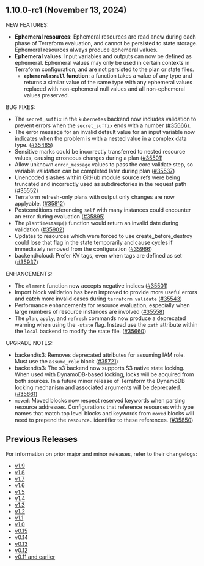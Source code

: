 ## 1.10.0-rc1 (November 13, 2024)

NEW FEATURES:
 - **Ephemeral resources**: Ephemeral resources are read anew during each phase of Terraform evaluation, and cannot be persisted to state storage. Ephemeral resources always produce ephemeral values.
 - **Ephemeral values**: Input variables and outputs can now be defined as ephemeral. Ephemeral values may only be used in certain contexts in Terraform configuration, and are not persisted to the plan or state files.
    - **`ephemeralasnull` function**: a function takes a value of any type and returns a similar value of the same type with any ephemeral values replaced with non-ephemeral null values and all non-ephemeral values preserved.

BUG FIXES:

- The `secret_suffix` in the `kubernetes` backend now includes validation to prevent errors when the `secret_suffix` ends with a number ([#35666](https://github.com/hashicorp/terraform/pull/35666)).
- The error message for an invalid default value for an input variable now indicates when the problem is with a nested value in a complex data type. ([#35465](https://github.com/hashicorp/terraform/issues/35465))
- Sensitive marks could be incorrectly transferred to nested resource values, causing erroneous changes during a plan ([#35501](https://github.com/hashicorp/terraform/issues/35501))
- Allow unknown `error_message` values to pass the core validate step, so variable validation can be completed later during plan
  ([#35537](https://github.com/hashicorp/terraform/issues/35537))
- Unencoded slashes within GitHub module source refs were being truncated and incorrectly used as subdirectories in the request path ([#35552](https://github.com/hashicorp/terraform/issues/35552))
- Terraform refresh-only plans with output only changes are now applyable. ([#35812](https://github.com/hashicorp/terraform/issues/35812))
- Postconditions referencing `self` with many instances could encounter an error during evaluation ([#35895](https://github.com/hashicorp/terraform/issues/35895))
- The `plantimestamp()` function would return an invalid date during validation ([#35902](https://github.com/hashicorp/terraform/issues/35902))
- Updates to resources which were forced to use create_before_destroy could lose that flag in the state temporarily and cause cycles if immediately removed from the configuration ([#35966](https://github.com/hashicorp/terraform/issues/35966))
- backend/cloud: Prefer KV tags, even when tags are defined as set ([#35937](https://github.com/hashicorp/terraform/pull/35937))

ENHANCEMENTS:

- The `element` function now accepts negative indices ([#35501](https://github.com/hashicorp/terraform/issues/35501))
- Import block validation has been improved to provide more useful errors and catch more invalid cases during `terraform validate` ([#35543](https://github.com/hashicorp/terraform/issues/35543))
- Performance enhancements for resource evaluation, especially when large numbers of resource instances are involved ([#35558](https://github.com/hashicorp/terraform/issues/35558))
- The `plan`, `apply`, and `refresh` commands now produce a deprecated warning when using the `-state` flag. Instead use the `path` attribute within the `local` backend to modify the state file. ([#35660](https://github.com/hashicorp/terraform/issues/35660))

UPGRADE NOTES:

- backend/s3: Removes deprecated attributes for assuming IAM role. Must use the `assume_role` block ([#35721](https://github.com/hashicorp/terraform/issues/35721))
- backend/s3: The s3 backend now supports S3 native state locking. When used with DynamoDB-based locking, locks will be acquired from both sources. In a future minor release of Terraform the DynamoDB locking mechanism and associated arguments will be deprecated. ([#35661](https://github.com/hashicorp/terraform/issues/35661))
- `moved`: Moved blocks now respect reserved keywords when parsing resource addresses. Configurations that reference resources with type names that match top level blocks and keywords from `moved` blocks will need to prepend the `resource.` identifier to these references. ([#35850](https://github.com/hashicorp/terraform/issues/35850))

## Previous Releases

For information on prior major and minor releases, refer to their changelogs:

- [v1.9](https://github.com/hashicorp/terraform/blob/v1.9/CHANGELOG.md)
- [v1.8](https://github.com/hashicorp/terraform/blob/v1.8/CHANGELOG.md)
- [v1.7](https://github.com/hashicorp/terraform/blob/v1.7/CHANGELOG.md)
- [v1.6](https://github.com/hashicorp/terraform/blob/v1.6/CHANGELOG.md)
- [v1.5](https://github.com/hashicorp/terraform/blob/v1.5/CHANGELOG.md)
- [v1.4](https://github.com/hashicorp/terraform/blob/v1.4/CHANGELOG.md)
- [v1.3](https://github.com/hashicorp/terraform/blob/v1.3/CHANGELOG.md)
- [v1.2](https://github.com/hashicorp/terraform/blob/v1.2/CHANGELOG.md)
- [v1.1](https://github.com/hashicorp/terraform/blob/v1.1/CHANGELOG.md)
- [v1.0](https://github.com/hashicorp/terraform/blob/v1.0/CHANGELOG.md)
- [v0.15](https://github.com/hashicorp/terraform/blob/v0.15/CHANGELOG.md)
- [v0.14](https://github.com/hashicorp/terraform/blob/v0.14/CHANGELOG.md)
- [v0.13](https://github.com/hashicorp/terraform/blob/v0.13/CHANGELOG.md)
- [v0.12](https://github.com/hashicorp/terraform/blob/v0.12/CHANGELOG.md)
- [v0.11 and earlier](https://github.com/hashicorp/terraform/blob/v0.11/CHANGELOG.md)
